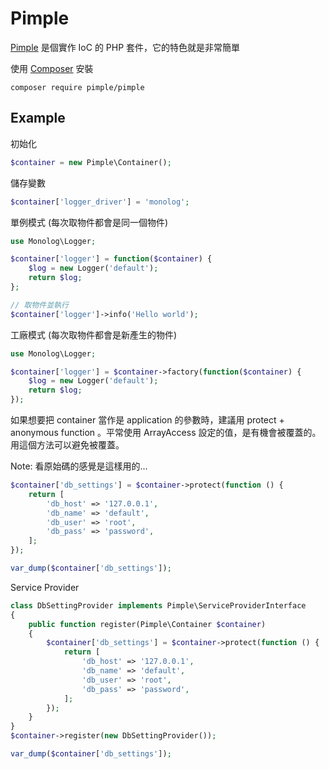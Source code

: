 Pimple
======

[Pimple][] 是個實作 IoC 的 PHP 套件，它的特色就是非常簡單

使用 [Composer](composer.md) 安裝

    composer require pimple/pimple

Example
-------

初始化

```php
$container = new Pimple\Container();
```

儲存變數

```php
$container['logger_driver'] = 'monolog';
```

單例模式 (每次取物件都會是同一個物件)

```php
use Monolog\Logger;

$container['logger'] = function($container) {
    $log = new Logger('default');
    return $log;
};

// 取物件並執行
$container['logger']->info('Hello world');
```

工廠模式 (每次取物件都會是新產生的物件)

```php
use Monolog\Logger;

$container['logger'] = $container->factory(function($container) {
    $log = new Logger('default');
    return $log;
});
```

如果想要把 container 當作是 application 的參數時，建議用 protect + anonymous function 。平常使用 ArrayAccess 設定的值，是有機會被覆蓋的。用這個方法可以避免被覆蓋。

Note: 看原始碼的感覺是這樣用的...

```php
$container['db_settings'] = $container->protect(function () {
    return [
        'db_host' => '127.0.0.1',
        'db_name' => 'default',
        'db_user' => 'root',
        'db_pass' => 'password',
    ];
});

var_dump($container['db_settings']);
```

Service Provider

```php
class DbSettingProvider implements Pimple\ServiceProviderInterface
{
    public function register(Pimple\Container $container)
    {
        $container['db_settings'] = $container->protect(function () {
            return [
                'db_host' => '127.0.0.1',
                'db_name' => 'default',
                'db_user' => 'root',
                'db_pass' => 'password',
            ];
        });
    }
}
$container->register(new DbSettingProvider());

var_dump($container['db_settings']);
```

[Pimple]: http://pimple.sensiolabs.org/
